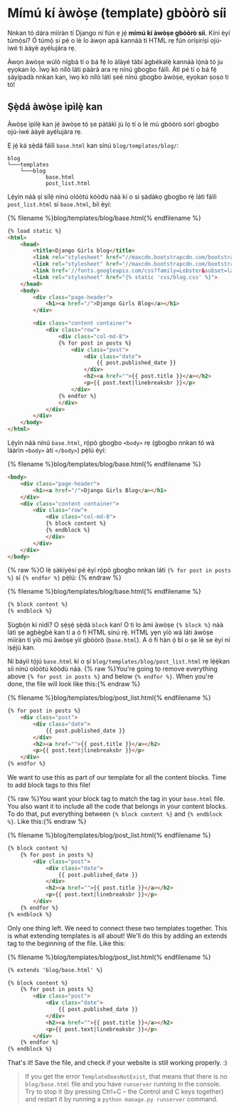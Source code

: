 # Mímú kí àwòṣe (template) gbòòrò síi

Nnkan tó dára mìíràn tí Django ní fún ẹ jẹ́ **mímú kí àwòṣe gbòòrò síi**. Kíni èyí túmọ̀sí? Ó túmọ̀ sí pé o lè lo àwọn apá kannáà ti HTML rẹ fún oríṣiríṣi ojú-ìwé ti ààyè ayélujára rẹ.

Àwọn àwòṣe wúlò nígbà tí o bá fẹ́ lo àlàyé tàbí àgbékalẹ̀ kannáà lọ́nà tó ju ẹyọkan lọ. Ìwọ kò nílò láti pààrà ara rẹ nínú gbogbo fáìlì. Àti pé tí o bá fẹ́ ṣàyípadà nnkan kan, ìwọ kò nílò láti ṣeé nínú gbogbo àwòṣe, ẹyọkan ṣoṣo ti tó!

## Ṣẹ̀dá àwòṣe ìpìlẹ̀ kan

Àwòṣe ìpìlẹ̀ kan jẹ́ àwòṣe tó ṣe pàtàkì jù lọ tí o lè mú gbòòrò sórí gbogbo ojú-ìwé ààyè ayélujára rẹ.

Ẹ jẹ́ ká ṣẹ̀dá fáìlì `base.html` kan sínú `blog/templates/blog/`:

    blog
    └───templates
        └───blog
                base.html
                post_list.html
    

Lẹ́yìn náà ṣí sílẹ̀ nínú olóòtú kóòdù náà kí o sì ṣàdàkọ gbogbo rẹ̀ láti fáìlì `post_list.html` sí `base.html`, bíi èyí:

{% filename %}blog/templates/blog/base.html{% endfilename %}

```html
{% load static %}
<html>
    <head>
        <title>Django Girls blog</title>
        <link rel="stylesheet" href="//maxcdn.bootstrapcdn.com/bootstrap/3.2.0/css/bootstrap.min.css">
        <link rel="stylesheet" href="//maxcdn.bootstrapcdn.com/bootstrap/3.2.0/css/bootstrap-theme.min.css">
        <link href='//fonts.googleapis.com/css?family=Lobster&subset=latin,latin-ext' rel='stylesheet' type='text/css'>
        <link rel="stylesheet" href="{% static 'css/blog.css' %}">
    </head>
    <body>
        <div class="page-header">
            <h1><a href="/">Django Girls Blog</a></h1>
        </div>

        <div class="content container">
            <div class="row">
                <div class="col-md-8">
                {% for post in posts %}
                    <div class="post">
                        <div class="date">
                            {{ post.published_date }}
                        </div>
                        <h2><a href="">{{ post.title }}</a></h2>
                        <p>{{ post.text|linebreaksbr }}</p>
                    </div>
                {% endfor %}
                </div>
            </div>
        </div>
    </body>
</html>
```

Lẹ́yìn náà nínú `base.html`, rọ́pò gbogbo `<body>` rẹ (gbogbo nnkan tó wà láàrin `<body>` àti `</body>`) pẹ̀lú èyí:

{% filename %}blog/templates/blog/base.html{% endfilename %}

```html
<body>
    <div class="page-header">
        <h1><a href="/">Django Girls Blog</a></h1>
    </div>
    <div class="content container">
        <div class="row">
            <div class="col-md-8">
            {% block content %}
            {% endblock %}
            </div>
        </div>
    </div>
</body>
```

{% raw %}O lè ṣàkíyèsí pé èyí rọ́pò gbogbo nnkan láti `{% for post in posts %}` sí `{% endfor %}` pẹ̀lú: {% endraw %}

{% filename %}blog/templates/blog/base.html{% endfilename %}

```html
{% block content %}
{% endblock %}
```

Ṣùgbọ́n kí nìdí? O ṣẹ̀ṣẹ̀ ṣẹ̀dá `block` kan! O ti lo àmì àwòṣe `{% block %}` náà láti ṣe agbègbè kan tí a ó fi HTML sínú rẹ̀. HTML yẹn yíò wá láti àwòṣe mìíràn tí yíò mú àwòṣe yìí gbòòrò (`base.html`). A ó fi hàn ọ́ bí o ṣe lè se èyí ní ìṣẹ́jú kan.

Ní báyìí tọ́jú `base.html` kí o ṣí `blog/templates/blog/post_list.html` rẹ lẹ́ẹ̀kan síi nínú olóòtú kóòdù náà. {% raw %}You're going to remove everything above `{% for post in posts %}` and below `{% endfor %}`. When you're done, the file will look like this:{% endraw %}

{% filename %}blog/templates/blog/post_list.html{% endfilename %}

```html
{% for post in posts %}
    <div class="post">
        <div class="date">
            {{ post.published_date }}
        </div>
        <h2><a href="">{{ post.title }}</a></h2>
        <p>{{ post.text|linebreaksbr }}</p>
    </div>
{% endfor %}
```

We want to use this as part of our template for all the content blocks. Time to add block tags to this file!

{% raw %}You want your block tag to match the tag in your `base.html` file. You also want it to include all the code that belongs in your content blocks. To do that, put everything between `{% block content %}` and `{% endblock %}`. Like this:{% endraw %}

{% filename %}blog/templates/blog/post_list.html{% endfilename %}

```html
{% block content %}
    {% for post in posts %}
        <div class="post">
            <div class="date">
                {{ post.published_date }}
            </div>
            <h2><a href="">{{ post.title }}</a></h2>
            <p>{{ post.text|linebreaksbr }}</p>
        </div>
    {% endfor %}
{% endblock %}
```

Only one thing left. We need to connect these two templates together. This is what extending templates is all about! We'll do this by adding an extends tag to the beginning of the file. Like this:

{% filename %}blog/templates/blog/post_list.html{% endfilename %}

```html
{% extends 'blog/base.html' %}

{% block content %}
    {% for post in posts %}
        <div class="post">
            <div class="date">
                {{ post.published_date }}
            </div>
            <h2><a href="">{{ post.title }}</a></h2>
            <p>{{ post.text|linebreaksbr }}</p>
        </div>
    {% endfor %}
{% endblock %}
```

That's it! Save the file, and check if your website is still working properly. :)

> If you get the error `TemplateDoesNotExist`, that means that there is no `blog/base.html` file and you have `runserver` running in the console. Try to stop it (by pressing Ctrl+C – the Control and C keys together) and restart it by running a `python manage.py runserver` command.